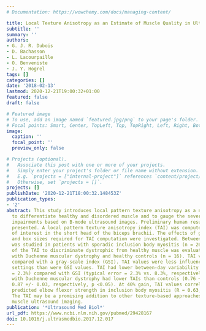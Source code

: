 ```yaml
---
# Documentation: https://wowchemy.com/docs/managing-content/

title: Local Texture Anisotropy as an Estimate of Muscle Quality in Ultrasound Imaging
subtitle: ''
summary: ''
authors:
- G. J. R. Dubois
- D. Bachasson
- L. Lacourpaille
- O. Benveniste
- J. Y. Hogrel
tags: []
categories: []
date: '2018-02-13'
lastmod: 2020-12-21T19:00:32+01:00
featured: false
draft: false

# Featured image
# To use, add an image named `featured.jpg/png` to your page's folder.
# Focal points: Smart, Center, TopLeft, Top, TopRight, Left, Right, BottomLeft, Bottom, BottomRight.
image:
  caption: ''
  focal_point: ''
  preview_only: false

# Projects (optional).
#   Associate this post with one or more of your projects.
#   Simply enter your project's folder or file name without extension.
#   E.g. `projects = ["internal-project"]` references `content/project/deep-learning/index.md`.
#   Otherwise, set `projects = []`.
projects: []
publishDate: '2020-12-21T18:00:32.148453Z'
publication_types:
- '2'
abstract: This study introduces local pattern texture anisotropy as a novel parameter
  to differentiate healthy and disordered muscle and to gauge the severity of muscle
  impairments based on B-mode ultrasound images. Preliminary human results are also
  presented. A local pattern texture anisotropy index (TAI) was computed in one region
  of interest in the short head of the biceps brachii. The effects of gain settings
  and box sizes required for TAI computation were investigated. Between-day reliability
  was studied in patients with sporadic inclusion body myositis (n = 26). The ability
  of the TAI to discriminate dystrophic from healthy muscle was evaluated in patients
  with Duchenne muscular dystrophy and healthy controls (n = 16). TAI values were
  compared with a gray-scale index (GSI). TAI values were less influenced by gain
  settings than were GSI values. TAI had lower between-day variability (typical error
  = 2.3%) compared with GSI (typical error = 2.3% vs. 8.3%, respectively). Patients
  with Duchenne muscular dystrophy had lower TAIs than controls (0.76 +/- 0.06 vs.
  0.87 +/- 0.03, respectively, p <0.05). At 40% gain, TAI values correlated with percentage
  predicted elbow flexor strength in inclusion body myositis (R = 0.63, p <0.001).
  The TAI may be a promising addition to other texture-based approaches for quantitative
  muscle ultrasound imaging.
publication: '*Ultrasound Med Biol*'
url_pdf: https://www.ncbi.nlm.nih.gov/pubmed/29428167
doi: 10.1016/j.ultrasmedbio.2017.12.017
---
```

